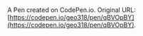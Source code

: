 # 

A Pen created on CodePen.io. Original URL: [https://codepen.io/geo318/pen/qBVOpBY](https://codepen.io/geo318/pen/qBVOpBY).


